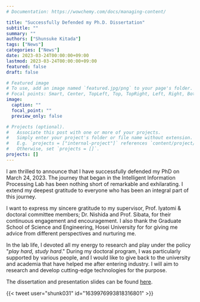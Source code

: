 ```yaml
---
# Documentation: https://wowchemy.com/docs/managing-content/

title: "Successfully Defended my Ph.D. Dissertation"
subtitle: ""
summary: ""
authors: ["Shunsuke Kitada"]
tags: ["News"]
categories: ["News"]
date: 2023-03-24T00:00:00+09:00
lastmod: 2023-03-24T00:00:00+09:00
featured: false
draft: false

# Featured image
# To use, add an image named `featured.jpg/png` to your page's folder.
# Focal points: Smart, Center, TopLeft, Top, TopRight, Left, Right, BottomLeft, Bottom, BottomRight.
image:
  caption: ""
  focal_point: ""
  preview_only: false

# Projects (optional).
#   Associate this post with one or more of your projects.
#   Simply enter your project's folder or file name without extension.
#   E.g. `projects = ["internal-project"]` references `content/project/deep-learning/index.md`.
#   Otherwise, set `projects = []`.
projects: []
---
```


I am thrilled to announce that I have successfully defended my PhD on March 24, 2023. The journey that began in the Intelligent Information Processing Lab has been nothing short of remarkable and exhilarating. I extend my deepest gratitude to everyone who has been an integral part of this journey.

I want to express my sincere gratitude to my supervisor, Prof. Iyatomi & doctoral committee members; Dr. Nishida and Prof. Sibata, for their continuous engagement and encouragement.
I also thank the Graduate School of Science and Engineering, Hosei University for  for giving me advice from different perspectives and nurturing me.

In the lab life, I devoted all my energy to research and play under the policy "*play hard, study hard*."
During my doctoral program, I was particularly supported by various people, and I would like to give back to the university and academia that have helped me after entering industry. I will aim to research and develop cutting-edge technologies for the purpose.

The dissertation and presentation slides can be found [here](/publication/kitada2023dissertation/).

{{< tweet user="shunk031" id="1639976993818316801" >}}
